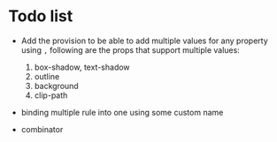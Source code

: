 # Todo list

- Add the provision to be able to add multiple values for any property using `,`
  following are the props that support multiple values:
  1. box-shadow, text-shadow
  2. outline
  3. background
  4. clip-path

- binding multiple rule into one using some custom name
- combinator

